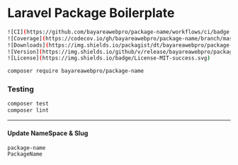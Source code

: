 # Laravel Package Boilerplate

```bash
![CI](https://github.com/bayareawebpro/package-name/workflows/ci/badge.svg)
![Coverage](https://codecov.io/gh/bayareawebpro/package-name/branch/master/graph/badge.svg)
![Downloads](https://img.shields.io/packagist/dt/bayareawebpro/package-name.svg)
![Version](https://img.shields.io/github/v/release/bayareawebpro/package-name.svg)
![License](https://img.shields.io/badge/License-MIT-success.svg)
```

```bash
composer require bayareawebpro/package-name
```

### Testing

``` bash
composer test
composer lint
```

---

#### Update NameSpace & Slug
```shell script
package-name
PackageName
```
